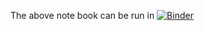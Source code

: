 The above note book can be run in 
  [![Binder](https://mybinder.org/badge_logo.svg)](https://binder.plutojl.org/v0.19.12/open?url=https%253A%252F%252Fraw.githubusercontent.com%252Fphgelado%252FLearning2Flow%252Fmain%252FVortexMethods%252FRandomWalk%252Frandomwalk.jl)
